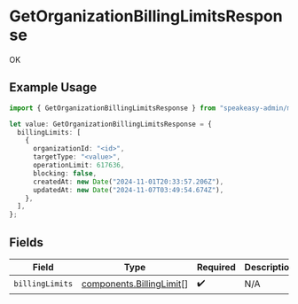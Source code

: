 # GetOrganizationBillingLimitsResponse

OK

## Example Usage

```typescript
import { GetOrganizationBillingLimitsResponse } from "speakeasy-admin/models/operations";

let value: GetOrganizationBillingLimitsResponse = {
  billingLimits: [
    {
      organizationId: "<id>",
      targetType: "<value>",
      operationLimit: 617636,
      blocking: false,
      createdAt: new Date("2024-11-01T20:33:57.206Z"),
      updatedAt: new Date("2024-11-07T03:49:54.674Z"),
    },
  ],
};
```

## Fields

| Field                                                                | Type                                                                 | Required                                                             | Description                                                          |
| -------------------------------------------------------------------- | -------------------------------------------------------------------- | -------------------------------------------------------------------- | -------------------------------------------------------------------- |
| `billingLimits`                                                      | [components.BillingLimit](../../models/components/billinglimit.md)[] | :heavy_check_mark:                                                   | N/A                                                                  |